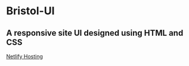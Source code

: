 # Bristol-UI

## A responsive site UI designed using HTML and CSS

[Netlify Hosting](https://bristol-ui.netlify.app/)
